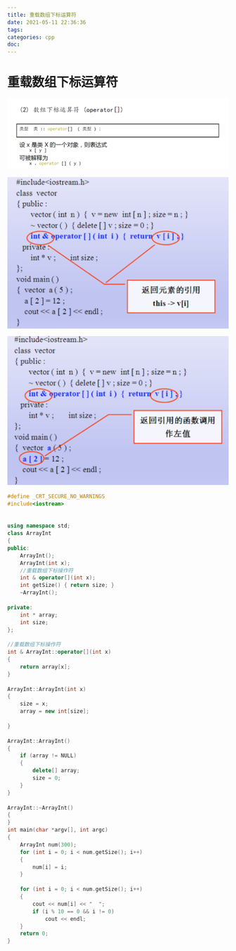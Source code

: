 ```yaml
---
title: 重载数组下标运算符
date: 2021-05-11 22:36:36
tags:
categories: cpp
doc:
---
```


# 重载数组下标运算符

![1620743863066](/images/javawz/1620743863066.png)

![1620743873291](/images/javawz/1620743873291.png)

![1620743882104](/images/javawz/1620743882104.png)

```cpp
#define _CRT_SECURE_NO_WARNINGS
#include<iostream>


using namespace std;
class ArrayInt
{
public:
	ArrayInt();
	ArrayInt(int x);
	//重载数组下标操作符
	int & operator[](int x);
	int getSize() { return size; }
	~ArrayInt();

private:
	int * array;
	int size;
};

//重载数组下标操作符
int & ArrayInt::operator[](int x)
{
	return array[x];
}

ArrayInt::ArrayInt(int x)
{
	size = x;
	array = new int[size];

}

ArrayInt::ArrayInt()
{
	if (array != NULL)
	{
		delete[] array;
		size = 0;
	}
}

ArrayInt::~ArrayInt()
{
}
int main(char *argv[], int argc)
{
	ArrayInt num(300);
	for (int i = 0; i < num.getSize(); i++)
	{
		num[i] = i;
	}

	for (int i = 0; i < num.getSize(); i++)
	{
		cout << num[i] << "  ";
		if (i % 10 == 0 && i != 0)
			cout << endl;
	}
	return 0;
}

```

